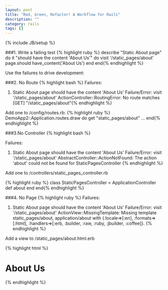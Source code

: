 ```yaml
---
layout: post
title: "Red, Green, Refactor! A Workflow for Rails"
description: ""
category: rails
tags: []
---
```

{% include JB/setup %}

###1. Write a failing test
{% highlight ruby %}
describe "Static About page" do
  it "should have the content 'About Us'" do
    visit '/static_pages/about'
    page.should have_content('About Us')
  end
end{% endhighlight %}

Use the failures to drive development:

###2. No Route
{% highlight bash %}
Failures:
  1) Static About page should have the content 'About Us'
     Failure/Error: visit '/static_pages/about'
     ActionController::RoutingError:
       No route matches [GET] "/static_pages/about"{% endhighlight %}

Add one to /config/routes.rb:
{% highlight ruby %}
DemoApp2::Application.routes.draw do
  get "static_pages/about"
  ...
end{% endhighlight %}

###3.No Controller
{% highlight bash %}

Failures:

  1) Static About page should have the content 'About Us'
     Failure/Error: visit '/static_pages/about'
     AbstractController::ActionNotFound:
       The action 'about' could not be found for StaticPagesController
{% endhighlight %}

Add one to /controllers/static_pages_controller.rb

{% highlight ruby %}
class StaticPagesController < ApplicationController
  def about
  end
end{% endhighlight %}

###4. No Page
{% highlight ruby %}
Failures:
  1) Static About page should have the content 'About Us'
     Failure/Error: visit '/static_pages/about'
     ActionView::MissingTemplate:
       Missing template static_pages/about, application/about with {:locale=>[:en], :formats=>[:html], :handlers=>[:erb, :builder, :raw, :ruby, :jbuilder, :coffee]}.
{% endhighlight %}

Add a view to /static_pages/about.html.erb

{% highlight html %}

<!DOCTYPE html>
  <body>
    <h1>About Us</h1>
  </body>
</html>{% endhighlight %}
